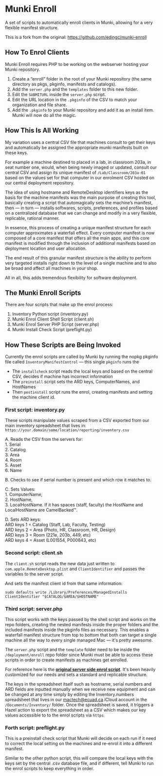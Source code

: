 # Munki Enroll

A set of scripts to automatically enroll clients in Munki, allowing for a very flexible manifest structure.

This is a fork from the original: https://github.com/edingc/munki-enroll

## How To Enrol Clients ##

Munki Enroll requires PHP to be working on the webserver hosting your Munki repository.

1. Create a “enroll” folder in the root of your Munki repository (the same directory as pkgs, pkginfo, manifests and catalogs). 
2. Add the `server.php` and the `templates` folder to this new folder.
3. Edit the `SUBMITURL` inside the `server.php` script.
3. Edit the URL location in the `.pkginfo` of the CSV to match your organization and file share.
4. Add the `.pkginfo` to your Munki repository and add it as an install item. Munki will now do all the magic.

## How This Is All Working ##

My variation uses a central CSV file that machines consult to get their keys and automatically be assigned the appropriate munki manifests built on these keys.

For example a machine destined to placed in a lab, in classroom 203a, in seat number one, would, when being newly imaged or updated, consult our central CSV and assign its unique manifest of `/Lab/Classroom/203a-01` based on the values set for that computer in our enrolment CSV hosted on our central deployment repository.

The idea of using hostname and RemoteDesktop identifiers keys as the basis for the machine manifests was the main purpose of creating this tool, basically creating a script that automagically sets the machine’s manifest, then — in turn — installs softwares, scripts, preferences, and profiles based on a centralized database that we can change and modify in a very flexible, replicable, rational manner.

In essence, this process of creating a unique manifest structure for each computer approximates a waterfall effect. Every computer manifest is now composed of a core manifest that offers all the main apps, and this core manifest is modified through the inclusion of additional manifests based on deployment location and user allocation. 

The end result of this granular manifest structure is the ability to perform very targeted installs right down to the level of a single machine and to also be broad and affect all machines in your shop. 

All in all, this adds tremendous flexibility for software deployment. 

## The Munki Enroll Scripts ##

There are four scripts that make up the enrol process:  

1. Inventory Python script (inventory.py)  
2. Munki Enrol Client Shell Script (client.sh)  
3. Munki Enrol Server PHP Script (server.php)  
4. Munki Install Check Script (preflight.py)

## How These Scripts are Being Invoked ##

Currently the enrol scripts are called by Munki by running the nopkg pkginfo file called `InventoryManifestControl` — this single `pkginfo` runs the 

- The `installcheck` script reads the local keys and based on the central CSV, decides if machine has incorrect information
- The `preinstall` script sets the ARD keys, ComputerNames, and HostNames
- Then `postinstall` script runs the enrol, creating manifests and setting the machine client id.

### First script: inventory.py ###

These scripts manipulate values scraped from a CSV exported from our main inventory spreadsheet that lives in: `https://your.domain/some/location/reporting/inventory.csv`

A. Reads the CSV from the servers for:  
		1. Serial  
		2. Catalog  
		3. Area  
		4. Room  
		5. Asset  
		6. Name  

B. Checks to see if serial number is present and which row it matches to.

C. Sets Values:  
		1. ComputerName,  
		2. HostName,  
		3. LocalHostName. If it has spaces (staff, faculty) the HostName and LocalHostName are CamelBacked™.  

D. Sets ARD keys:  
	ARD keys 1 = Catalog (Staff, Lab, Faculty, Testing)  
	ARD keys 2 = Area (Photo, HR, Classroom, HR, Design)  
	ARD keys 3 = Room (221e, 203b, 449, etc)  
	ARD keys 4 = Asset (L001554, P000843, etc)   


### Second script: client.sh ###

The `client.sh` script reads the new data just written to `com.apple.RemoteDesktop.plist` and `ClientIdentifier` and passes the variables to the server script.

And sets the manifest client id from that same information:

	sudo defaults write /Library/Preferences/ManagedInstalls ClientIdentifier "$CATALOG/$AREA/$HOSTNAME"


### Third script: server.php ###

This script works with the keys passed by the shell script and works on the repo folders, creating the nested manifests inside the proper folders and the included manifests inside the pkginfo files as necessary. This enables a waterfall manifest structure from top to bottom that both can target a single machine all the way to every single managed Mac — it's pretty awesome.

The `server.php` script and the `template` folder need to be inside the `/deployment/enroll` repo folder since Munki must be able to access these scripts in order to create manifests as machines get enrolled.

For reference here is the [**original server side enrol script**](https://raw.githubusercontent.com/edingc/munki-enroll/master/munki-enroll/enroll.php). It's been heavily customized for our needs and sets a standard and replicable structure.

The keys in the spreadsheet itself such as hostname, serial numbers and ARD fields are inputted manually when we receive new equipment and can be changed at any time simply by editing the Inventory.numbers spreadsheet that lives in our mactech@ecuad.ca iCloud account in the `/Documents/Inventory/` folder. Once the spreadsheet is saved, it triggers a Hazel action to export the spreadsheet as a CSV which makes our key values accessible to to the enrol scripts via `https`

### Forth script: preflight.py ###

This is a preinstall check script that Munki will decide on each run if it need to correct the local setting on the machines and re-enrol it into a different manifest.

Similar to the other python script, this will compare the local keys with the keys set by the central .csv database file, and if different, tell Munki to run the enrol scripts to keep everything in order.